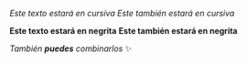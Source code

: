 *Este texto estará en cursiva*
_Este también estará en cursiva_

**Este texto estará en negrita**
__Este también estará en negrita__

_También **puedes** combinarlos_
:sparkles:
